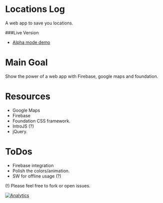 Locations Log
=============

A web app to save you locations.

###Live Version
* [Alpha mode demo](https://greenido.github.io/LocationLog/main.html) 

Main Goal
=========
Show the power of a web app with Firebase, google maps and foundation.

Resources
=========
* Google Maps
* Firebase
* Foundation CSS framework.
* IntroJS (?)
* jQuery.

ToDos
=====
* Firebase integration
* Polish the colors/animation.
* SW for offline usage (?)

(!) Please feel free to fork or open issues.

[![Analytics](https://ga-beacon.appspot.com/UA-65622529-1/LocationsLog/main)](https://github.com/igrigorik/ga-beacon)

